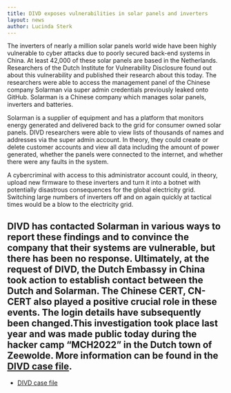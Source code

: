 ```yaml
---
title: DIVD exposes vulnerabilities in solar panels and inverters
layout: news
author: Lucinda Sterk
---
```

The inverters of nearly a million solar panels world wide have been highly vulnerable to cyber attacks due to poorly secured back-end systems in China. At least 42,000 of these solar panels are based in the Netherlands. Researchers of the Dutch Institute for Vulnerability Disclosure found out about this vulnerability and published their research about this today. The researchers were able to access the management panel of the Chinese company Solarman via super admin credentials previously leaked onto GitHub. Solarman is a Chinese company which manages solar panels, inverters and batteries.

Solarman is a supplier of equipment and has a platform that monitors energy generated and delivered back to the grid for consumer owned solar panels. DIVD researchers were able to view lists of thousands of names and addresses via the super admin account. In theory, they could create or delete customer accounts and view all data including the amount of power generated, whether the panels were connected to the internet, and whether there were any faults in the system.

A cybercriminal with access to this administrator account could, in theory, upload new firmware to these inverters and turn it into a botnet with potentially disastrous consequences for the global electricity grid. Switching large numbers of inverters off and on again quickly at tactical times would be a blow to the electricity grid.

DIVD has contacted Solarman in various ways to report these findings and to convince the company that their systems are vulnerable, but there has been no response. Ultimately, at the request of DIVD, the Dutch Embassy in China took action to establish contact between the Dutch and Solarman. The Chinese CERT, CN-CERT also played a positive crucial role in these events. The login details have subsequently been changed.This investigation took place last year and was made public today during the hacker camp “MCH2022” in the Dutch town of Zeewolde. More information can be found in the [DIVD case file](Https://csirt.divd.nl/DIVD-2022-00009).
---

* [DIVD case file](Https://csirt.divd.nl/DIVD-2022-00009)
